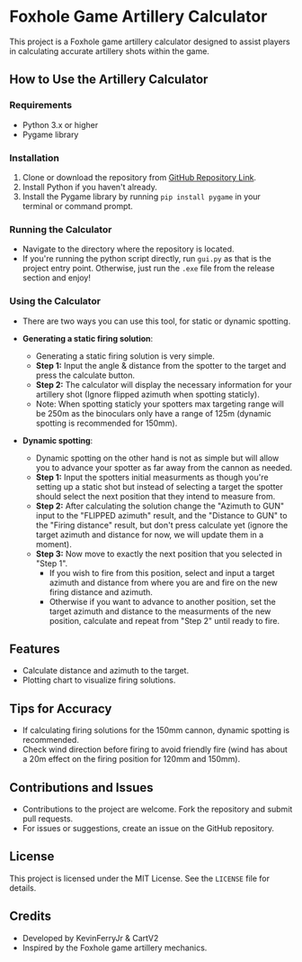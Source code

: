 # Foxhole Game Artillery Calculator

This project is a Foxhole game artillery calculator designed to assist players in calculating accurate artillery shots within the game.

## How to Use the Artillery Calculator

### Requirements
- Python 3.x or higher
- Pygame library

### Installation
1. Clone or download the repository from [GitHub Repository Link](https://github.com/KevinFerryJr/FoxholeArtyCalculator).
2. Install Python if you haven't already.
3. Install the Pygame library by running `pip install pygame` in your terminal or command prompt.

### Running the Calculator
- Navigate to the directory where the repository is located.
- If you're running the python script directly, run `gui.py` as that is the project entry point. Otherwise, just run the `.exe` file from the release section and enjoy!

### Using the Calculator
- There are two ways you can use this tool, for static or dynamic spotting.
- __Generating a static firing solution__:
  - Generating a static firing solution is very simple.
  - **Step 1:** Input the angle & distance from the spotter to the target and press the calculate button.
  - **Step 2:** The calculator will display the necessary information for your artillery shot (Ignore flipped azimuth when spotting staticly).
  - Note: When spotting staticly your spotters max targeting range will be 250m as the binoculars only have a range of 125m (dynamic spotting is recommended for 150mm).

- __Dynamic spotting__:
  - Dynamic spotting on the other hand is not as simple but will allow you to advance your spotter as far away from the cannon as needed.
  - **Step 1:** Input the spotters initial measurments as though you're setting up a static shot but instead of selecting a target the spotter should select the next position that they intend to measure from.
  - **Step 2:** After calculating the solution change the "Azimuth to GUN" input to the "FLIPPED azimuth" result, and the "Distance to GUN" to the "Firing distance" result, but don't press calculate yet (ignore the target azimuth and distance for now, we will update them in a moment).
  - **Step 3:** Now move to exactly the next position that you selected in "Step 1".
    - If you wish to fire from this position, select and input a target azimuth and distance from where you are and fire on the new firing distance and azimuth.
    - Otherwise if you want to advance to another position, set the target azimuth and distance to the measurments of the new position, calculate and repeat from "Step 2" until ready to fire.

## Features
- Calculate distance and azimuth to the target.
- Plotting chart to visualize firing solutions.

## Tips for Accuracy
- If calculating firing solutions for the 150mm cannon, dynamic spotting is recommended.
- Check wind direction before firing to avoid friendly fire (wind has about a 20m effect on the firing position for 120mm and 150mm).

## Contributions and Issues
- Contributions to the project are welcome. Fork the repository and submit pull requests.
- For issues or suggestions, create an issue on the GitHub repository.

## License
This project is licensed under the MIT License. See the `LICENSE` file for details.

## Credits
- Developed by KevinFerryJr & CartV2
- Inspired by the Foxhole game artillery mechanics.
